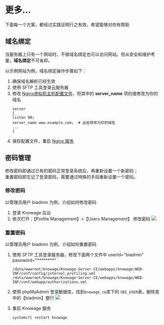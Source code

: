 # 更多...

下面每一个方案，都经过实践证明行之有效，希望能够对你有帮助

## 域名绑定

当服务器上只有一个网站时，不做域名绑定也可以访问网站。但从安全和维护考量，**域名绑定**不可省却。

以示例网站为例，域名绑定操作步骤如下：

1. 确保域名解析已经生效  
2. 使用 SFTP 工具登录云服务器
2. 修改 [Nginx虚拟机主机配置文件](/zh/stack-components.md#nginx)，将其中的 **server_name** 项的值修改为你的域名
   ```text
   server
   {
   listen 80;
   server_name www.example.com;  # 此处修改为你的域名
   ...
   }
   ```
3. 保存配置文件，重启 [Nginx 服务](/zh/admin-services.md#nginx)

## 密码管理

修改密码即通过已有的密码正常登录系统后，再重新设置一个新密码；  
重置密码即忘记了登录密码，需要通过特殊的手段重新设置一个密码。

### 修改密码

以管理员用户 biadmin 为例，介绍如何修改密码

1. 登录 Knowage 后台
2. 依次打开：【Profile Management】>【Users Management】 修改密码
   ![](https://libs.websoft9.com/Websoft9/DocsPicture/en/knowage/knowage-changepw-websoft9.png)


### 重置密码

以管理员用户 biadmin 为例，介绍如何重置密码

1. 使用 SFTP 工具登录服务器，修改下面两个文件中 userId="biadmin" password="********"
   ```
   /data/wwwroot/knowage/Knowage-Server-CE/webapps/knowage/WEB-INF/conf/config/internal_profiling.xml
   /data/wwwroot/knowage/Knowage-Server-CE/webapps/knowage/WEB-INF/conf/webapp/authorizations.xml
   ```

2. 使用 phpMyAdmin 登录数据库，找到`knowage_ce`库下的 `SBI_USER`表，删除其中的【biadmin】整行
   ![](https://libs.websoft9.com/Websoft9/DocsPicture/en/knowage/knowage-deletedbbiadmin-websoft9.png)

3. 重启 Knowage 服务
   ```
   systemctl restart knowage
   ```